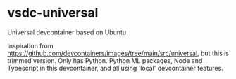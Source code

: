 # vsdc-universal
Universal devcontainer based on Ubuntu

Inspiration from https://github.com/devcontainers/images/tree/main/src/universal, but this is trimmed version. 
Only has Python. Python ML packages, Node and Typescript in this devcontainer, and all using 'local' devcontainer features. 
